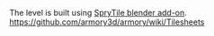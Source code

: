The level is built using [SpryTile blender add-on](https://chemikhazi.itch.io/sprytile).  
https://github.com/armory3d/armory/wiki/Tilesheets
